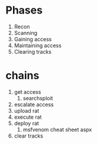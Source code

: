 # Phases
1. Recon
2. Scanning 
3. Gaining access
4. Maintaining access
5. Clearing tracks

# chains 
1. get access
   1. searchsploit
2. escalate access
3. upload rat
4. execute rat
5. deploy rat
   1. msfvenom cheat sheet aspx
6. clear tracks
